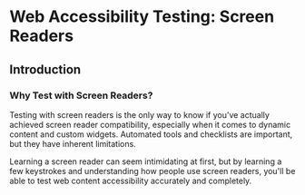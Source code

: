 # Web Accessibility Testing: Screen Readers

## Introduction

### Why Test with Screen Readers?

Testing with screen readers is the only way to know if you've actually achieved screen reader compatibility, especially when it comes to dynamic content and custom widgets. Automated tools and checklists are important, but they have inherent limitations.

Learning a screen reader can seem intimidating at first, but by learning a few keystrokes and understanding how people use screen readers, you'll be able to test web content accessibility accurately and completely.
